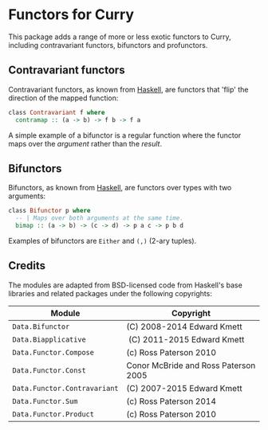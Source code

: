 # Functors for Curry

This package adds a range of more or less exotic functors to Curry, including contravariant functors, bifunctors and profunctors.

## Contravariant functors

Contravariant functors, as known from [Haskell](https://hackage.haskell.org/package/base-4.16.0.0/docs/Data-Functor-Contravariant.html), are functors that 'flip' the direction of the mapped function:

```curry
class Contravariant f where
  contramap :: (a -> b) -> f b -> f a
```

A simple example of a bifunctor is a regular function where the functor maps over the _argument_ rather than the _result_.

## Bifunctors

Bifunctors, as known from [Haskell](https://hackage.haskell.org/package/base-4.16.0.0/docs/Data-Bifunctor.html), are functors over types with two arguments:

```curry
class Bifunctor p where
  -- | Maps over both arguments at the same time.
  bimap :: (a -> b) -> (c -> d) -> p a c -> p b d
```

Examples of bifunctors are `Either` and `(,)` (2-ary tuples).

## Credits

The modules are adapted from BSD-licensed code from Haskell's base libraries and related packages under the following copyrights:

| Module | Copyright |
| ------ | --------- |
| `Data.Bifunctor` | (C) 2008-2014 Edward Kmett |
| `Data.Biapplicative` | (C) 2011-2015 Edward Kmett |
| `Data.Functor.Compose` | (c) Ross Paterson 2010 |
| `Data.Functor.Const` | Conor McBride and Ross Paterson 2005 |
| `Data.Functor.Contravariant` | (C) 2007-2015 Edward Kmett |
| `Data.Functor.Sum` | (c) Ross Paterson 2014 |
| `Data.Functor.Product` | 	(c) Ross Paterson 2010 |

